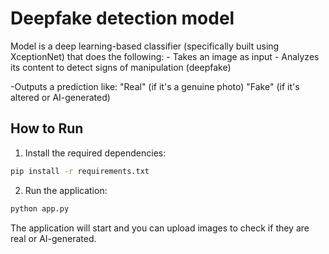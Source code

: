 # Deepfake detection model

Model is a deep learning-based classifier (specifically built using XceptionNet) that does the following:
    - Takes an image as input
    - Analyzes its content to detect signs of manipulation (deepfake)

-Outputs a prediction like:
        "Real" (if it's a genuine photo)
        "Fake" (if it's altered or AI-generated)


## How to Run

1. Install the required dependencies:
```bash
pip install -r requirements.txt
```

2. Run the application:
```bash
python app.py
```

The application will start and you can upload images to check if they are real or AI-generated.
